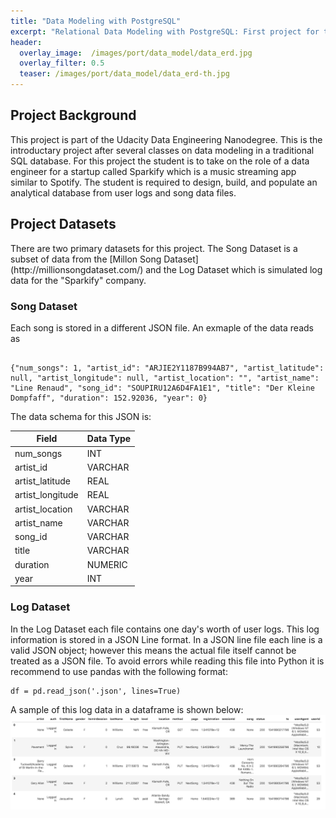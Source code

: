 ```yaml
---
title: "Data Modeling with PostgreSQL"
excerpt: "Relational Data Modeling with PostgreSQL: First project for the Udacity Data Engineering Nanodegree."
header:
  overlay_image:  /images/port/data_model/data_erd.jpg
  overlay_filter: 0.5
  teaser: /images/port/data_model/data_erd-th.jpg
---
```


<h2> Project Background </h2>
This project is part of the Udacity Data Engineering Nanodegree.  This is the introductary project after several classes on data modeling in a traditional SQL database.  For this project the student is to take on the role of a data engineer for a startup called Sparkify which is a music streaming app similar to Spotify.  The student is required to design, build, and populate an analytical database from user logs and song data files.  

<h2> Project Datasets </h2>
There are two primary datasets for this project.  The Song Dataset is a subset of data from the [Millon Song Dataset](http://millionsongdataset.com/) and the Log Dataset which is simulated log data for the "Sparkify" company.  

<h3> Song Dataset</h3>
Each song is stored in a different JSON file.  An exmaple of the data reads as
<pre><code>
{"num_songs": 1, "artist_id": "ARJIE2Y1187B994AB7", "artist_latitude": null, "artist_longitude": null, "artist_location": "", "artist_name": "Line Renaud", "song_id": "SOUPIRU12A6D4FA1E1", "title": "Der Kleine Dompfaff", "duration": 152.92036, "year": 0}
</code></pre>

The data schema for this JSON is:

| Field           | Data Type          |
 |-------------  | -------------         |
| num_songs            | INT                   |
| artist_id   | VARCHAR                   |
| artist_latitude  | REAL                 |
| artist_longitude            | REAL                    |
| artist_location   | VARCHAR                   |
| artist_name  | VARCHAR                 |
| song_id  | VARCHAR                 |
| title            | VARCHAR                    |
| duration   | NUMERIC                   |
| year  | INT                |

<h3> Log Dataset</h3>
In the Log Dataset each file contains one day's worth of user logs.  This log information is stored in a JSON Line format.  In a JSON line file each line is a valid JSON object; however this means the actual file itself cannot be treated as a JSON file.  To avoid errors while reading this file into Python it is recommend to use pandas with the following format:
<pre><code>df = pd.read_json('<filename>.json', lines=True)</code></pre>

A sample of this log data in a dataframe is shown below:
<img src="/images/port/data_model/log-data_example.png" alt="Log File Example">
